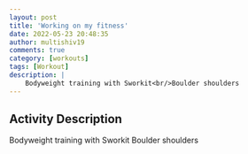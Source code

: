 ```yaml
---
layout: post
title: 'Working on my fitness'
date: 2022-05-23 20:48:35
author: multishiv19
comments: true
category: [workouts]
tags: [Workout]
description: |
    Bodyweight training with Sworkit<br/>Boulder shoulders
---
```



## Activity Description
Bodyweight training with Sworkit
Boulder shoulders


<div width='100%' class='strava-embed-placeholder' data-embed-type='activity' data-embed-id='7188801065'></div>
<script src='https://strava-embeds.com/embed.js'></script>
